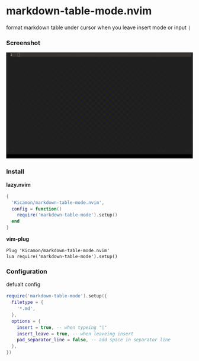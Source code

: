 # markdown-table-mode.nvim
format markdown table under cursor when you leave insert mode or input `|`

### Screenshot
![Screenshot](./Screenshot.gif)

### Install
**lazy.nvim**

```lua
{
  'Kicamon/markdown-table-mode.nvim',
  config = function()
    require('markdown-table-mode').setup()
  end
}
```

**vim-plug**

```vim script
Plug 'Kicamon/markdown-table-mode.nvim'
lua require('markdown-table-mode').setup()
```


### Configuration
defualt config
```lua
require('markdown-table-mode').setup({
  filetype = {
    '*.md',
  },
  options = {
    insert = true, -- when typeing "|"
    insert_leave = true, -- when leaveing insert
    pad_separator_line = false, -- add space in separator line
  },
})
```
